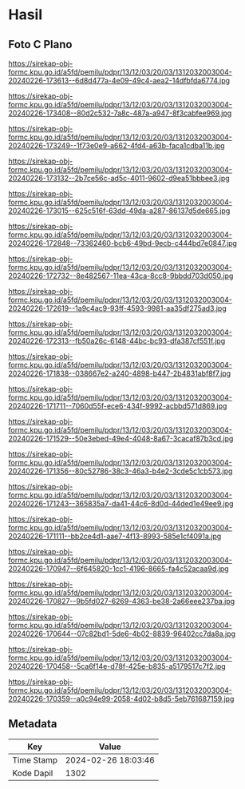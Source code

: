 # Hasil

## Foto C Plano

https://sirekap-obj-formc.kpu.go.id/a5fd/pemilu/pdpr/13/12/03/20/03/1312032003004-20240226-173613--6d8d477a-4e09-49c4-aea2-14dfbfda6774.jpg

https://sirekap-obj-formc.kpu.go.id/a5fd/pemilu/pdpr/13/12/03/20/03/1312032003004-20240226-173408--80d2c532-7a8c-487a-a947-8f3cabfee969.jpg

https://sirekap-obj-formc.kpu.go.id/a5fd/pemilu/pdpr/13/12/03/20/03/1312032003004-20240226-173249--1f73e0e9-a662-4fd4-a63b-faca1cdba11b.jpg

https://sirekap-obj-formc.kpu.go.id/a5fd/pemilu/pdpr/13/12/03/20/03/1312032003004-20240226-173132--2b7ce56c-ad5c-4011-9602-d9ea51bbbee3.jpg

https://sirekap-obj-formc.kpu.go.id/a5fd/pemilu/pdpr/13/12/03/20/03/1312032003004-20240226-173015--625c516f-63dd-49da-a287-86137d5de665.jpg

https://sirekap-obj-formc.kpu.go.id/a5fd/pemilu/pdpr/13/12/03/20/03/1312032003004-20240226-172848--73362460-bcb6-49bd-9ecb-c444bd7e0847.jpg

https://sirekap-obj-formc.kpu.go.id/a5fd/pemilu/pdpr/13/12/03/20/03/1312032003004-20240226-172732--8e482567-11ea-43ca-8cc8-9bbdd703d050.jpg

https://sirekap-obj-formc.kpu.go.id/a5fd/pemilu/pdpr/13/12/03/20/03/1312032003004-20240226-172619--1a9c4ac9-93ff-4593-9981-aa35df275ad3.jpg

https://sirekap-obj-formc.kpu.go.id/a5fd/pemilu/pdpr/13/12/03/20/03/1312032003004-20240226-172313--fb50a26c-6148-44bc-bc93-dfa387cf551f.jpg

https://sirekap-obj-formc.kpu.go.id/a5fd/pemilu/pdpr/13/12/03/20/03/1312032003004-20240226-171838--038667e2-a240-4898-b447-2b4831abf8f7.jpg

https://sirekap-obj-formc.kpu.go.id/a5fd/pemilu/pdpr/13/12/03/20/03/1312032003004-20240226-171711--7060d55f-ece6-434f-9992-acbbd571d869.jpg

https://sirekap-obj-formc.kpu.go.id/a5fd/pemilu/pdpr/13/12/03/20/03/1312032003004-20240226-171529--50e3ebed-49e4-4048-8a67-3cacaf87b3cd.jpg

https://sirekap-obj-formc.kpu.go.id/a5fd/pemilu/pdpr/13/12/03/20/03/1312032003004-20240226-171356--80c52786-38c3-46a3-b4e2-3cde5c1cb573.jpg

https://sirekap-obj-formc.kpu.go.id/a5fd/pemilu/pdpr/13/12/03/20/03/1312032003004-20240226-171243--365835a7-da41-44c6-8d0d-44ded1e49ee9.jpg

https://sirekap-obj-formc.kpu.go.id/a5fd/pemilu/pdpr/13/12/03/20/03/1312032003004-20240226-171111--bb2ce4d1-aae7-4f13-8993-585e1cf4091a.jpg

https://sirekap-obj-formc.kpu.go.id/a5fd/pemilu/pdpr/13/12/03/20/03/1312032003004-20240226-170947--6f645820-1cc1-4196-8665-fa4c52acaa9d.jpg

https://sirekap-obj-formc.kpu.go.id/a5fd/pemilu/pdpr/13/12/03/20/03/1312032003004-20240226-170827--9b5fd027-6269-4363-be38-2a66eee237ba.jpg

https://sirekap-obj-formc.kpu.go.id/a5fd/pemilu/pdpr/13/12/03/20/03/1312032003004-20240226-170644--07c82bd1-5de6-4b02-8839-96402cc7da8a.jpg

https://sirekap-obj-formc.kpu.go.id/a5fd/pemilu/pdpr/13/12/03/20/03/1312032003004-20240226-170458--5ca6f14e-d78f-425e-b835-a5179517c7f2.jpg

https://sirekap-obj-formc.kpu.go.id/a5fd/pemilu/pdpr/13/12/03/20/03/1312032003004-20240226-170359--a0c94e99-2058-4d02-b8d5-5eb761687159.jpg


## Metadata

| Key        | Value               |
| ---------- | ------------------- |
| Time Stamp | 2024-02-26 18:03:46 |
| Kode Dapil | 1302                |




